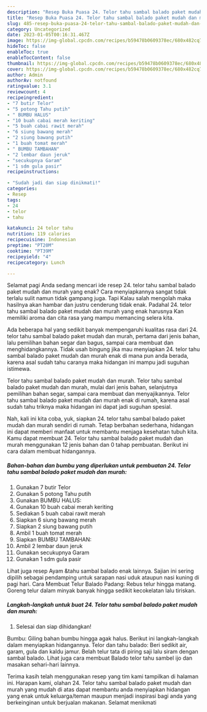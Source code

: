 ```yaml
---
description: "Resep Buka Puasa 24. Telor tahu sambal balado paket mudah dan murah yang Menggugah Selera"
title: "Resep Buka Puasa 24. Telor tahu sambal balado paket mudah dan murah yang Menggugah Selera"
slug: 485-resep-buka-puasa-24-telor-tahu-sambal-balado-paket-mudah-dan-murah-yang-menggugah-selera
category: Uncategorized
date: 2023-01-05T00:16:31.467Z
image: https://img-global.cpcdn.com/recipes/b59478b0609378ec/680x482cq70/24-telor-tahu-sambal-balado-paket-mudah-dan-murah-foto-resep-utama.jpg
hideToc: false
enableToc: true
enableTocContent: false
thumbnail: https://img-global.cpcdn.com/recipes/b59478b0609378ec/680x482cq70/24-telor-tahu-sambal-balado-paket-mudah-dan-murah-foto-resep-utama.jpg
cover: https://img-global.cpcdn.com/recipes/b59478b0609378ec/680x482cq70/24-telor-tahu-sambal-balado-paket-mudah-dan-murah-foto-resep-utama.jpg
author: Admin
authorAv: notfound
ratingvalue: 3.1
reviewcount: 4
recipeingredient:
- "7 butir Telor"
- "5 potong Tahu putih"
- " BUMBU HALUS"
- "10 buah cabai merah keriting"
- "5 buah cabai rawit merah"
- "6 siung bawang merah"
- "2 siung bawang putih"
- "1 buah tomat merah"
- " BUMBU TAMBAHAN"
- "2 lembar daun jeruk"
- "secukupnya Garam"
- "1 sdm gula pasir"
recipeinstructions:

- "Sudah jadi dan siap dinikmati!"
categories:
- Resep
tags:
- 24
- telor
- tahu

katakunci: 24 telor tahu 
nutrition: 119 calories
recipecuisine: Indonesian
preptime: "PT20M"
cooktime: "PT39M"
recipeyield: "4"
recipecategory: Lunch

---
```



Selamat pagi Anda sedang mencari ide resep 24. telor tahu sambal balado paket mudah dan murah yang enak? Cara menyiapkannya sangat tidak terlalu sulit namun tidak gampang juga. Tapi Kalau salah mengolah maka hasilnya akan hambar dan justru cenderung tidak enak. Padahal 24. telor tahu sambal balado paket mudah dan murah yang enak harusnya Kan memiliki aroma dan cita rasa yang mampu memancing selera kita.


Ada beberapa hal yang sedikit banyak mempengaruhi kualitas rasa dari 24. telor tahu sambal balado paket mudah dan murah, pertama dari jenis bahan, lalu pemilihan bahan segar dan bagus, sampai cara membuat dan menghidangkannya. Tidak usah bingung jika mau menyiapkan 24. telor tahu sambal balado paket mudah dan murah enak di mana pun anda berada, karena asal sudah tahu caranya maka hidangan ini mampu jadi suguhan istimewa.

Telor tahu sambal balado paket mudah dan murah. Telor tahu sambal balado paket mudah dan murah, mulai dari jenis bahan, selanjutnya pemilihan bahan segar, sampai cara membuat dan menyajikannya. Telor tahu sambal balado paket mudah dan murah enak di rumah, karena asal sudah tahu triknya maka hidangan ini dapat jadi suguhan spesial.


Nah, kali ini kita coba, yuk, siapkan 24. telor tahu sambal balado paket mudah dan murah sendiri di rumah. Tetap berbahan sederhana, hidangan ini dapat memberi manfaat untuk membantu menjaga kesehatan tubuh kita. Kamu dapat membuat 24. Telor tahu sambal balado paket mudah dan murah menggunakan 12 jenis bahan dan 0 tahap pembuatan. Berikut ini cara dalam membuat hidangannya.

<!--inarticleads1-->

##### Bahan-bahan dan bumbu yang diperlukan untuk pembuatan 24. Telor tahu sambal balado paket mudah dan murah:

1. Gunakan 7 butir Telor
1. Gunakan 5 potong Tahu putih
1. Gunakan  BUMBU HALUS:
1. Gunakan 10 buah cabai merah keriting
1. Sediakan 5 buah cabai rawit merah
1. Siapkan 6 siung bawang merah
1. Siapkan 2 siung bawang putih
1. Ambil 1 buah tomat merah
1. Siapkan  BUMBU TAMBAHAN:
1. Ambil 2 lembar daun jeruk
1. Gunakan secukupnya Garam
1. Gunakan 1 sdm gula pasir


Lihat juga resep Ayam &amp;tahu sambal balado enak lainnya. Sajian ini sering dipilih sebagai pendamping untuk sarapan nasi uduk ataupun nasi kuning di pagi hari. Cara Membuat Telur Balado Padang: Rebus telur hingga matang. Goreng telur dalam minyak banyak hingga sedikit kecokelatan lalu tiriskan. 

<!--inarticleads2-->

##### Langkah-langkah untuk buat 24. Telor tahu sambal balado paket mudah dan murah:


1. Selesai dan siap dihidangkan!

Bumbu: Giling bahan bumbu hingga agak halus. Berikut ini langkah-langkah dalam menyiapkan hidangannya. Telor dan tahu balado: Beri sedikit air, garam, gula dan kaldu jamur. Belah telur tata di piring saji lalu siram dengan sambal balado. Lihat juga cara membuat Balado telor tahu sambel ijo dan masakan sehari-hari lainnya. 

Terima kasih telah menggunakan resep yang tim kami tampilkan di halaman ini. Harapan kami, olahan 24. Telor tahu sambal balado paket mudah dan murah yang mudah di atas dapat membantu anda menyiapkan hidangan yang enak untuk keluarga/teman maupun menjadi inspirasi bagi anda yang berkeinginan untuk berjualan makanan. Selamat menikmati
